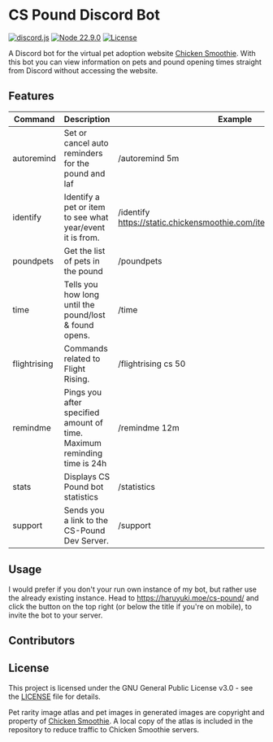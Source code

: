 # CS Pound Discord Bot

[![discord.js](https://img.shields.io/badge/discord.js-14.16.3-blue.svg)](https://github.com/discordjs/discord.js)
[![Node 22.9.0](https://img.shields.io/badge/node-22.9.0-green.svg)](https://nodejs.org/en)
[![License](https://img.shields.io/github/license/haruyuki/cs-pound-js.svg)](https://github.com/haruyuki/cs-pound-js/blob/master/COPYING)

A Discord bot for the virtual pet adoption website [Chicken Smoothie](https://www.chickensmoothie.com). With this bot you can view information on pets and pound opening times straight from Discord without accessing the website.

## Features

| Command      | Description                                                             | Example                                                              |
|--------------|-------------------------------------------------------------------------|----------------------------------------------------------------------|
| autoremind   | Set or cancel auto reminders for the pound and laf                      | /autoremind 5m                                                       |
| identify     | Identify a pet or item to see what year/event it is from.               | /identify <https://static.chickensmoothie.com/item/4645&p=16796.jpg> |
| poundpets    | Get the list of pets in the pound                                       | /poundpets                                                           |
| time         | Tells you how long until the pound/lost & found opens.                  | /time                                                                |
| flightrising | Commands related to Flight Rising.                                      | /flightrising cs 50                                                  |
| remindme     | Pings you after specified amount of time. Maximum reminding time is 24h | /remindme 12m                                                        |
| stats        | Displays CS Pound bot statistics                                        | /statistics                                                          |
| support      | Sends you a link to the CS-Pound Dev Server.                            | /support                                                             |

## Usage

I would prefer if you don't your run own instance of my bot, but rather use the already existing instance. Head to <https://haruyuki.moe/cs-pound/> and click the button on the top right (or below the title if you're on mobile), to invite the bot to your server.

## Contributors

## License

This project is licensed under the GNU General Public License v3.0 - see the [LICENSE](COPYING) file for details.

Pet rarity image atlas and pet images in generated images are copyright and property of [Chicken Smoothie](https://www.chickensmoothie.com). A local copy of the atlas is included in the repository to reduce traffic to Chicken Smoothie servers.
